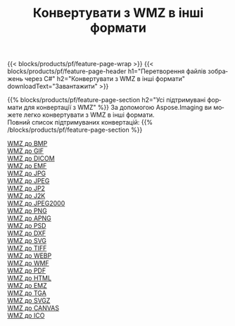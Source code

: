 ﻿---
title: Конвертувати з WMZ в інші формати 
weight: 3920
url: /uk/net/conversion/from/wmz 
lang: uk
langdirlevel: 2
locales: zh-hans,ja,it,ru,de,es,fr,nl,id,lt,pl,pt,vi,tr,ko,zh-hant,ar,hi,th,sv,cs,uk,he
description: За допомогою Aspose.Imaging ви можете легко конвертувати з WMZ в інші формати
---

{{< blocks/products/pf/feature-page-wrap >}}
{{< blocks/products/pf/feature-page-header h1="Перетворення файлів зображень через C#" h2="Конвертувати з WMZ в інші формати" downloadText="Завантажити" >}}


{{% blocks/products/pf/feature-page-section  h2="Усі підтримувані формати для конвертації з WMZ" %}}
За допомогою Aspose.Imaging ви можете легко конвертувати з WMZ в інші формати.
<br/>
Повний список підтримуваних конвертацій:
{{% /blocks/products/pf/feature-page-section %}}
<div class="container-fluid productfamilypage bg-gray">
    <div class="convertypes bg-gray agp-content section">
        <div class="container">
		<div class="row other-converters">
		    <div class='col-md-2 other-converter remove-lp remove-rp'><a href="/imaging/uk/net/conversion/wmz-to-bmp" >WMZ до BMP</a></div><div class='col-md-2 other-converter remove-lp remove-rp'><a href="/imaging/uk/net/conversion/wmz-to-gif" >WMZ до GIF</a></div><div class='col-md-2 other-converter remove-lp remove-rp'><a href="/imaging/uk/net/conversion/wmz-to-dicom" >WMZ до DICOM</a></div><div class='col-md-2 other-converter remove-lp remove-rp'><a href="/imaging/uk/net/conversion/wmz-to-emf" >WMZ до EMF</a></div><div class='col-md-2 other-converter remove-lp remove-rp'><a href="/imaging/uk/net/conversion/wmz-to-jpg" >WMZ до JPG</a></div><div class='col-md-2 other-converter remove-lp remove-rp'><a href="/imaging/uk/net/conversion/wmz-to-jpeg" >WMZ до JPEG</a></div><div class='col-md-2 other-converter remove-lp remove-rp'><a href="/imaging/uk/net/conversion/wmz-to-jp2" >WMZ до JP2</a></div><div class='col-md-2 other-converter remove-lp remove-rp'><a href="/imaging/uk/net/conversion/wmz-to-j2k" >WMZ до J2K</a></div><div class='col-md-2 other-converter remove-lp remove-rp'><a href="/imaging/uk/net/conversion/wmz-to-jpeg2000" >WMZ до JPEG2000</a></div><div class='col-md-2 other-converter remove-lp remove-rp'><a href="/imaging/uk/net/conversion/wmz-to-png" >WMZ до PNG</a></div><div class='col-md-2 other-converter remove-lp remove-rp'><a href="/imaging/uk/net/conversion/wmz-to-apng" >WMZ до APNG</a></div><div class='col-md-2 other-converter remove-lp remove-rp'><a href="/imaging/uk/net/conversion/wmz-to-psd" >WMZ до PSD</a></div><div class='col-md-2 other-converter remove-lp remove-rp'><a href="/imaging/uk/net/conversion/wmz-to-dxf" >WMZ до DXF</a></div><div class='col-md-2 other-converter remove-lp remove-rp'><a href="/imaging/uk/net/conversion/wmz-to-svg" >WMZ до SVG</a></div><div class='col-md-2 other-converter remove-lp remove-rp'><a href="/imaging/uk/net/conversion/wmz-to-tiff" >WMZ до TIFF</a></div><div class='col-md-2 other-converter remove-lp remove-rp'><a href="/imaging/uk/net/conversion/wmz-to-webp" >WMZ до WEBP</a></div><div class='col-md-2 other-converter remove-lp remove-rp'><a href="/imaging/uk/net/conversion/wmz-to-wmf" >WMZ до WMF</a></div><div class='col-md-2 other-converter remove-lp remove-rp'><a href="/imaging/uk/net/conversion/wmz-to-pdf" >WMZ до PDF</a></div><div class='col-md-2 other-converter remove-lp remove-rp'><a href="/imaging/uk/net/conversion/wmz-to-html" >WMZ до HTML</a></div><div class='col-md-2 other-converter remove-lp remove-rp'><a href="/imaging/uk/net/conversion/wmz-to-emz" >WMZ до EMZ</a></div><div class='col-md-2 other-converter remove-lp remove-rp'><a href="/imaging/uk/net/conversion/wmz-to-tga" >WMZ до TGA</a></div><div class='col-md-2 other-converter remove-lp remove-rp'><a href="/imaging/uk/net/conversion/wmz-to-svgz" >WMZ до SVGZ</a></div><div class='col-md-2 other-converter remove-lp remove-rp'><a href="/imaging/uk/net/conversion/wmz-to-canvas" >WMZ до CANVAS</a></div><div class='col-md-2 other-converter remove-lp remove-rp'><a href="/imaging/uk/net/conversion/wmz-to-ico" >WMZ до ICO</a></div>
                </div>
        </div>
    </div>
</div>
<br/>


